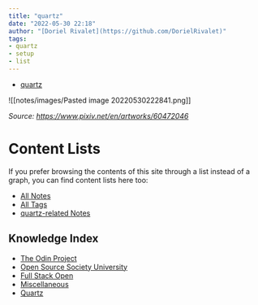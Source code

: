 ```yaml
---
title: "quartz"
date: "2022-05-30 22:18"
author: "[Doriel Rivalet](https://github.com/DorielRivalet)"
tags:
- quartz
- setup
- list
---
```


- [quartz](../../tags/quartz)

![[notes/images/Pasted image 20220530222841.png]]

*Source: https://www.pixiv.net/en/artworks/60472046*

# Content Lists
If you prefer browsing the contents of this site through a list instead of a graph, you can find content lists here too:

- [All Notes](notes/)
- [All Tags](../../tags/)
- [quartz-related Notes](../../tags/quartz)

## Knowledge Index
- [The Odin Project](notes/index-list/the-odin-project.md)
- [Open Source Society University](notes/index-list/open-source-society-university.md)
- [Full Stack Open](notes/index-list/fullstack-open.md)
- [Miscellaneous](notes/index-list/miscellaneous.md)
- [Quartz](notes/index-list/quartz.md)

